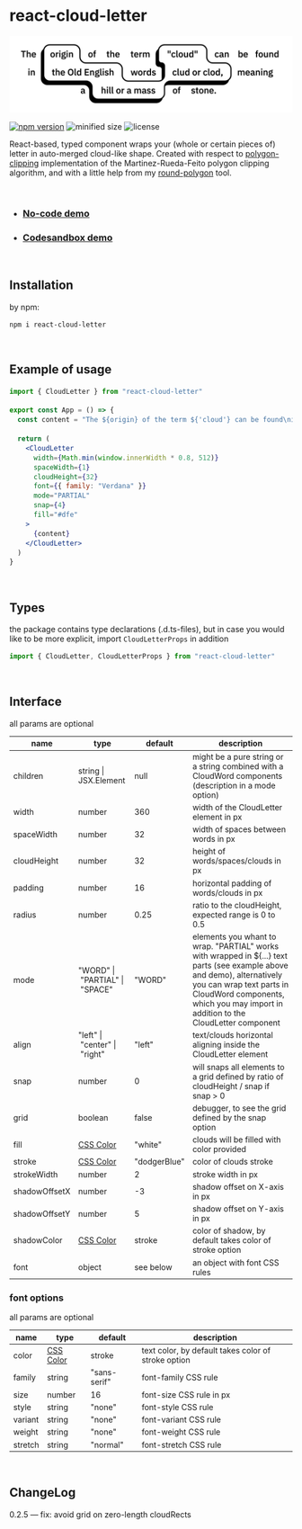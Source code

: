 # react-cloud-letter

![preview](./public/readme1.png)

[![npm version](https://img.shields.io/badge/npm-v0.2.4-blue)](https://www.npmjs.com/package/react-cloud-letter)
![minified size](https://img.shields.io/bundlephobia/min/react-cloud-letter)
![license](https://img.shields.io/github/license/foretoo/react-cloud-letter)

React-based, typed component wraps your (whole or certain pieces of) letter in auto-merged cloud-like shape. Created with respect to [polygon-clipping](https://github.com/mfogel/polygon-clipping) implementation of the Martinez-Rueda-Feito polygon clipping algorithm, and with a little help from my [round-polygon](https://github.com/foretoo/round-polygon) tool.

</br>

- ### [No-code demo](https://foretoo.github.io/react-cloud-letter)
- ### [Codesandbox demo](https://codesandbox.io/s/react-cloud-letter-demo-wbt3yc?file=/src/App.js)

</br>

## Installation

by npm:
```
npm i react-cloud-letter
```

</br>

## Example of usage

```jsx
import { CloudLetter } from "react-cloud-letter"

export const App = () => {
  const content = "The ${origin} of the term ${'cloud'} can be found\nin ${the Old English} words ${clud or clod,} meaning\na ${hill} or a mass of stone."

  return (
    <CloudLetter
      width={Math.min(window.innerWidth * 0.8, 512)}
      spaceWidth={1}
      cloudHeight={32}
      font={{ family: "Verdana" }}
      mode="PARTIAL"
      snap={4}
      fill="#dfe"
    >
      {content}
    </CloudLetter>
  )
}
```

</br>

## Types
the package contains type declarations (.d.ts-files), but in case you would like to be more explicit, import `CloudLetterProps` in addition
```javascript
import { CloudLetter, CloudLetterProps } from "react-cloud-letter"
```

</br>

## Interface
all params are optional

| name | type | default | description |
|---|---|---|---|
| children | string \| JSX.Element | null | might be a pure string or a string combined with a CloudWord components (description in a mode option) |
| width | number | 360 | width of the CloudLetter element in px |
| spaceWidth | number | 32 | width of spaces between words in px |
| cloudHeight | number | 32 | height of words/spaces/clouds in px |
| padding | number | 16 | horizontal padding of words/clouds in px |
| radius | number | 0.25 | ratio to the cloudHeight, expected range is 0 to 0.5 |
| mode | "WORD" \| "PARTIAL" \| "SPACE" | "WORD" | elements you whant to wrap. "PARTIAL" works with wrapped in ${...} text parts (see example above and demo), alternatively you can wrap text parts in CloudWord components, which you may import in addition to the CloudLetter component |
| align | "left" \| "center" \| "right" | "left" | text/clouds horizontal aligning inside the CloudLetter element |
| snap | number | 0 | will snaps all elements to a grid defined by ratio of cloudHeight / snap if snap > 0 |
| grid | boolean | false | debugger, to see the grid defined by the snap option |
| fill | [CSS Color](https://developer.mozilla.org/en-US/docs/Web/CSS/color_value) | "white" | clouds will be filled with color provided |
| stroke | [CSS Color](https://developer.mozilla.org/en-US/docs/Web/CSS/color_value) | "dodgerBlue" | color of clouds stroke |
| strokeWidth | number | 2 | stroke width in px |
| shadowOffsetX | number | -3 | shadow offset on X-axis in px |
| shadowOffsetY | number | 5 | shadow offset on Y-axis in px |
| shadowColor | [CSS Color](https://developer.mozilla.org/en-US/docs/Web/CSS/color_value) | stroke | color of shadow, by default takes color of stroke option |
| font | object | see below | an object with font CSS rules |

### font options

all params are optional

| name | type | default | description |
|---|---|---|---|
| color | [CSS Color](https://developer.mozilla.org/en-US/docs/Web/CSS/color_value) | stroke | text color, by default takes color of stroke option |
| family | string | "sans-serif" | font-family CSS rule |
| size | number | 16 | font-size CSS rule in px |
| style | string | "none" | font-style CSS rule |
| variant | string | "none" | font-variant CSS rule |
| weight | string | "none" | font-weight CSS rule |
| stretch | string | "normal" | font-stretch CSS rule |

</br>

## ChangeLog

0.2.5 — fix: avoid grid on zero-length cloudRects